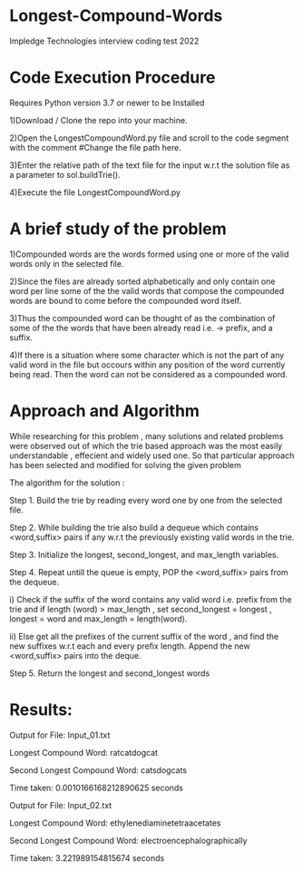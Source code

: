 # Longest-Compound-Words
Impledge Technologies interview coding test 2022
# Code Execution Procedure
Requires Python version 3.7 or newer to be Installed

1)Download / Clone the repo into your machine.

2)Open the LongestCompoundWord.py file and scroll to the code segment with the comment #Change the file path here.

3)Enter the relative path of the text file for the input w.r.t the solution file as a parameter to sol.buildTrie().

4)Execute the file LongestCompoundWord.py
# A brief study of the problem
1)Compounded words are the words formed using one or more of the valid words only in the selected file. 

2)Since the files are already sorted alphabetically and only contain one word per line some of the the valid words that compose the compounded words are bound to come before the compounded word itself.

3)Thus the compounded word can be thought of as the combination of some of the the words that have been already read i.e. -> prefix, and a suffix.

4)If there is a situation where some character which is not the part of any valid word in the file but occours within any position of the word currently being read. Then the word can not be considered as a compounded word.
# Approach and Algorithm
While researching for this problem , many solutions and related problems were observed out of which the trie based approach was the most easily understandable , effecient and widely used one. So that particular approach has been selected and modified for solving the given problem

The algorithm for the solution :

Step 1. Build the trie by reading every word one by one from the selected file.

Step 2. While building the trie also build a dequeue which contains <word,suffix> pairs if any w.r.t the previously existing valid words in the trie.

Step 3. Initialize the longest, second_longest, and max_length variables.

Step 4. Repeat untill the queue is empty, POP the <word,suffix> pairs from the dequeue.

i) Check if the suffix of the word contains any valid word i.e. prefix from the trie and if length (word) > max_length , set second_longest = longest , longest = word and max_length = length(word).

ii) Else get all the prefixes of the current suffix of the word , and find the new suffixes w.r.t each and every prefix length. Append the new <word,suffix> pairs into the deque.

Step 5. Return the longest and second_longest words
# Results:
Output for File: Input_01.txt

Longest Compound Word: ratcatdogcat

Second Longest Compound Word: catsdogcats

Time taken:  0.0010166168212890625 seconds

Output for File: Input_02.txt

Longest Compound Word: ethylenediaminetetraacetates

Second Longest Compound Word: electroencephalographically

Time taken:  3.221989154815674 seconds
